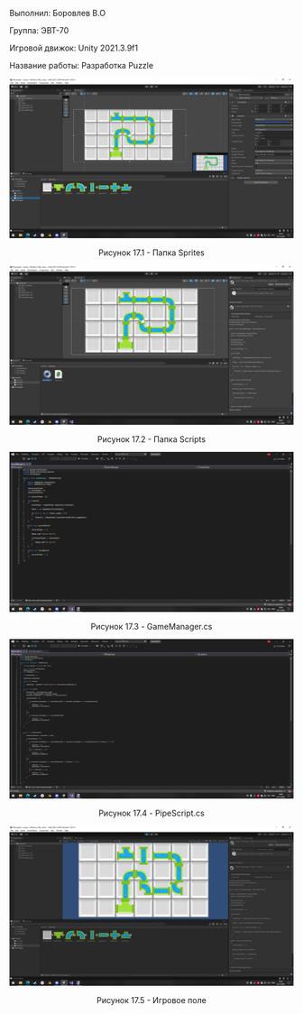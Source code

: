 <p align="left">
  Выполнил: Боровлев В.О
  </p>
<p align="left"> Группа: ЭВТ-70
  </p>
<p align="left"> Игровой движок: Unity 2021.3.9f1
  </p>
<p align="left"> Название работы: Разработка Puzzle
  </p>

  
<p align="center">
  <img src="1.png"/>
</p>


<p align="center">
Рисунок 17.1 - Папка Sprites
</p>


<p align="center">
  <img src="2.png"/>
</p>


<p align="center">
Рисунок 17.2 - Папка Scripts
</p>


<p align="center">
  <img src="3.png"/>
</p>


<p align="center">
Рисунок 17.3 - GameManager.cs
</p>


<p align="center">
  <img src="4.png"/>
</p>


<p align="center">
Рисунок 17.4 - PipeScript.cs
</p>

<p align="center">
  <img src="5.png"/>
</p>


<p align="center">
Рисунок 17.5 - Игровое поле
</p>
